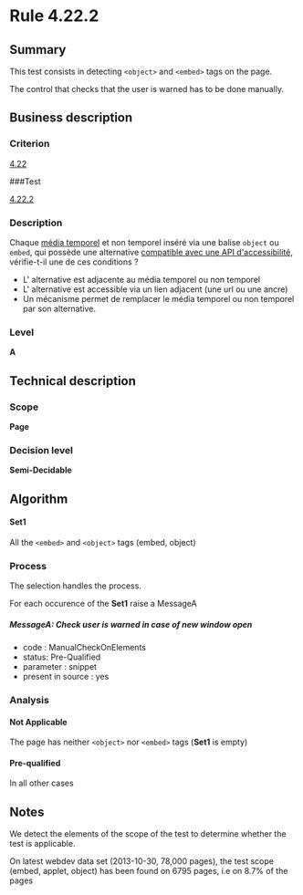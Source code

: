 # Rule 4.22.2

## Summary

This test consists in detecting `<object>` and `<embed>` tags on the page.

The control that checks that the user is warned has to be done manually.

## Business description

### Criterion

[4.22](http://references.modernisation.gouv.fr/referentiel-technique-0#crit-4-22)

###Test

[4.22.2](http://references.modernisation.gouv.fr/referentiel-technique-0#test-4-22-2)

### Description

Chaque <a href="http://references.modernisation.gouv.fr/referentiel-technique-0#mMediaTemp">m&eacute;dia temporel</a> et non temporel ins&eacute;r&eacute; via une balise `object` ou `embed`, qui poss&egrave;de une alternative <a href="http://references.modernisation.gouv.fr/referentiel-technique-0#mCompAccess">compatible avec une API d'accessibilit&eacute;</a>, v&eacute;rifie-t-il une de ces conditions ? 
 
 * L' alternative est adjacente au m&eacute;dia temporel ou non temporel 
 * L' alternative est accessible via un lien adjacent (une url ou une ancre) 
 * Un m&eacute;canisme permet de remplacer le m&eacute;dia temporel ou non temporel par son alternative. 


### Level

**A**

## Technical description

### Scope

**Page**

### Decision level

**Semi-Decidable**

## Algorithm

#### Set1

All the `<embed>` and `<object>` tags (embed, object)

### Process

The selection handles the process.

For each occurence of the **Set1** raise a MessageA

##### MessageA: Check user is warned in case of new window open

-   code : ManualCheckOnElements
-   status: Pre-Qualified
-   parameter : snippet
-   present in source : yes

### Analysis

#### Not Applicable

The page has neither `<object>` nor `<embed>` tags (**Set1** is empty)

#### Pre-qualified

In all other cases

## Notes

We detect the elements of the scope of the test to determine whether the
test is applicable.

On latest webdev data set (2013-10-30, 78,000 pages), the test scope
(embed, applet, object) has been found on 6795 pages, i.e on 8.7% of the
pages
